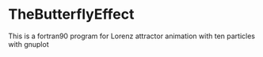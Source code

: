 # TheButterflyEffect
This is a fortran90 program for Lorenz attractor animation with ten particles with gnuplot
